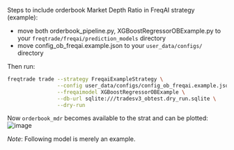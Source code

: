 Steps to include orderbook Market Depth Ratio in FreqAI strategy (example):

- move both orderbook_pipeline.py, XGBoostRegressorOBExample.py to your `freqtrade/freqai/prediction_models` directory
- move config_ob_freqai.example.json to your `user_data/configs/` directory

Then run:
```bash
freqtrade trade --strategy FreqaiExampleStrategy \
                --config user_data/configs/config_ob_freqai.example.json \
                --freqaimodel XGBoostRegressorOBExample \
                --db-url sqlite:///tradesv3_obtest.dry_run.sqlite \
                --dry-run
```

Now `orderbook_mdr` becomes available to the strat and can be plotted:
![image](https://github.com/mrzdev/quest_deep_orderbook/assets/106373816/19504090-f6d3-4012-a0fa-d5928b89c489)

*Note*: Following model is merely an example.
